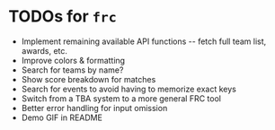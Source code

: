 # TODOs for `frc`
* Implement remaining available API functions -- fetch full team list, awards, etc.
* Improve colors & formatting
* Search for teams by name?
* Show score breakdown for matches
* Search for events to avoid having to memorize exact keys
* Switch from a TBA system to a more general FRC tool
* Better error handling for input omission
* Demo GIF in README
